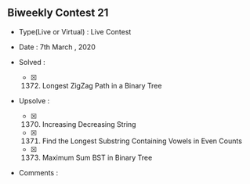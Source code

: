 ## Biweekly Contest 21

* Type(Live or Virtual) : Live Contest

* Date : 7th March , 2020

* Solved :

    * [X] 1372. Longest ZigZag Path in a Binary Tree

* Upsolve :

    * [X] 1370. Increasing Decreasing String
    * [X] 1371. Find the Longest Substring Containing Vowels in Even Counts
    * [X] 1373. Maximum Sum BST in Binary Tree

* Comments :
